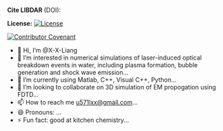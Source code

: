**Cite LIBDAR** (DOI): 

**License:** [![License](https://img.shields.io/badge/License-GNU_GPLv3-orange.svg)](https://github.com/mh-skjelvareid/synaptus/blob/master/LICENSE.md)

[![Contributor Covenant](https://img.shields.io/badge/Contributor%20Covenant-2.1-4baaaa.svg)](code_of_conduct.md)
- 👋 Hi, I’m @X-X-Liang
- 👀 I’m interested in numerical simulations of laser-induced optical breakdown events in water, including plasma formation, bubble generation and shock wave emission...
- 🌱 I’m currently using Matlab, C++, Visual C++, Python...
- 💞️ I’m looking to collaborate on 3D simulation of EM propogation using FDTD...
- 📫 How to reach me u571lxx@gmail.com...
- 😄 Pronouns: ...
- ⚡ Fun fact: good at kitchen chemistry...

<!---
X-X-Liang/X-X-Liang is a ✨ special ✨ repository because its `README.md` (this file) appears on your GitHub profile.
You can click the Preview link to take a look at your changes.
--->
